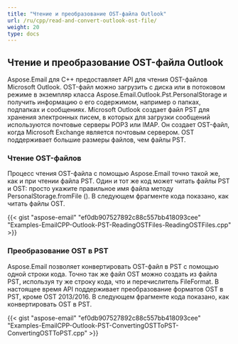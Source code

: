 ```yaml
---
title: "Чтение и преобразование OST-файла Outlook"
url: /ru/cpp/read-and-convert-outlook-ost-file/
weight: 20
type: docs
---
```


## **Чтение и преобразование OST-файла Outlook**
Aspose.Email для C++ предоставляет API для чтения OST-файлов Microsoft Outlook. OST-файл можно загрузить с диска или в потоковом режиме в экземпляр класса Aspose.Email.Outlook.Pst.PersonalStorage и получить информацию о его содержимом, например о папках, подпапках и сообщениях. Microsoft Outlook создает файл PST для хранения электронных писем, в которых для загрузки сообщений используются почтовые серверы POP3 или IMAP. Он создает OST-файл, когда Microsoft Exchange является почтовым сервером. OST поддерживает большие размеры файлов, чем файлы PST.
### **Чтение OST-файлов**
Процесс чтения OST-файла с помощью Aspose.Email точно такой же, как и при чтении файла PST. Один и тот же код может читать файлы PST и OST: просто укажите правильное имя файла методу PersonalStorage.fromFile (). В следующем фрагменте кода показано, как читать файлы OST.



{{< gist "aspose-email" "ef0db907527892c88c557bb418093cee" "Examples-EmailCPP-Outlook-PST-ReadingOSTFiles-ReadingOSTFiles.cpp" >}}
### **Преобразование OST в PST**
Aspose.Email позволяет конвертировать OST-файл в PST с помощью одной строки кода. Точно так же файл OST можно создать из файла PST, используя ту же строку кода, что и перечислитель FileFormat. В настоящее время API поддерживает преобразование форматов OST в PST, кроме OST 2013/2016. В следующем фрагменте кода показано, как конвертировать OST в PST.



{{< gist "aspose-email" "ef0db907527892c88c557bb418093cee" "Examples-EmailCPP-Outlook-PST-ConvertingOSTToPST-ConvertingOSTToPST.cpp" >}}



